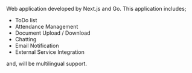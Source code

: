 Web application developed by Next.js and Go.
This application includes;

* ToDo list
* Attendance Management
* Document Upload / Download
* Chatting
* Email Notification
* External Service Integration

and, will be multilingual support.
